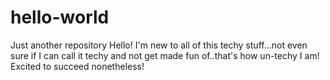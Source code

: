 # hello-world
Just another repository
Hello! I'm new to all of this techy stuff...not even sure if I can call it techy and not get made fun of..that's how un-techy I am! Excited to succeed nonetheless!
